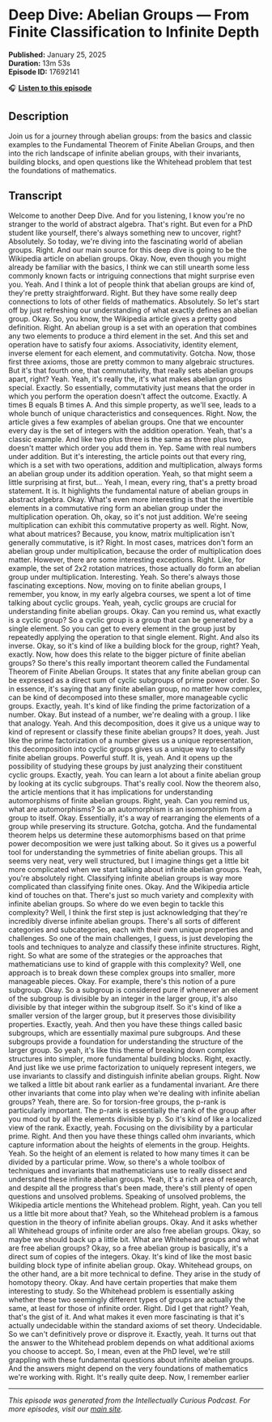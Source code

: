 # Deep Dive: Abelian Groups — From Finite Classification to Infinite Depth

**Published:** January 25, 2025  
**Duration:** 13m 53s  
**Episode ID:** 17692141

🎧 **[Listen to this episode](https://intellectuallycurious.buzzsprout.com/2529712/episodes/17692141-deep-dive-abelian-groups-—-from-finite-classification-to-infinite-depth)**

## Description

Join us for a journey through abelian groups: from the basics and classic examples to the Fundamental Theorem of Finite Abelian Groups, and then into the rich landscape of infinite abelian groups, with their invariants, building blocks, and open questions like the Whitehead problem that test the foundations of mathematics.

## Transcript

Welcome to another Deep Dive. And for you listening, I know you're no stranger to the world of abstract algebra. That's right. But even for a PhD student like yourself, there's always something new to uncover, right? Absolutely. So today, we're diving into the fascinating world of abelian groups. Right. And our main source for this deep dive is going to be the Wikipedia article on abelian groups. Okay. Now, even though you might already be familiar with the basics, I think we can still unearth some less commonly known facts or intriguing connections that might surprise even you. Yeah. And I think a lot of people think that abelian groups are kind of, they're pretty straightforward. Right. But they have some really deep connections to lots of other fields of mathematics. Absolutely. So let's start off by just refreshing our understanding of what exactly defines an abelian group. Okay. So, you know, the Wikipedia article gives a pretty good definition. Right. An abelian group is a set with an operation that combines any two elements to produce a third element in the set. And this set and operation have to satisfy four axioms. Associativity, identity element, inverse element for each element, and commutativity. Gotcha. Now, those first three axioms, those are pretty common to many algebraic structures. But it's that fourth one, that commutativity, that really sets abelian groups apart, right? Yeah. Yeah, it's really the, it's what makes abelian groups special. Exactly. So essentially, commutativity just means that the order in which you perform the operation doesn't affect the outcome. Exactly. A times B equals B times A. And this simple property, as we'll see, leads to a whole bunch of unique characteristics and consequences. Right. Now, the article gives a few examples of abelian groups. One that we encounter every day is the set of integers with the addition operation. Yeah, that's a classic example. And like two plus three is the same as three plus two, doesn't matter which order you add them in. Yep. Same with real numbers under addition. But it's interesting, the article points out that every ring, which is a set with two operations, addition and multiplication, always forms an abelian group under its addition operation. Yeah, so that might seem a little surprising at first, but... Yeah, I mean, every ring, that's a pretty broad statement. It is. It highlights the fundamental nature of abelian groups in abstract algebra. Okay. What's even more interesting is that the invertible elements in a commutative ring form an abelian group under the multiplication operation. Oh, okay, so it's not just addition. We're seeing multiplication can exhibit this commutative property as well. Right. Now, what about matrices? Because, you know, matrix multiplication isn't generally commutative, is it? Right. In most cases, matrices don't form an abelian group under multiplication, because the order of multiplication does matter. However, there are some interesting exceptions. Right. Like, for example, the set of 2x2 rotation matrices, those actually do form an abelian group under multiplication. Interesting. Yeah. So there's always those fascinating exceptions. Now, moving on to finite abelian groups, I remember, you know, in my early algebra courses, we spent a lot of time talking about cyclic groups. Yeah, yeah, cyclic groups are crucial for understanding finite abelian groups. Okay. Can you remind us, what exactly is a cyclic group? So a cyclic group is a group that can be generated by a single element. So you can get to every element in the group just by repeatedly applying the operation to that single element. Right. And also its inverse. Okay, so it's kind of like a building block for the group, right? Yeah, exactly. Now, how does this relate to the bigger picture of finite abelian groups? So there's this really important theorem called the Fundamental Theorem of Finite Abelian Groups. It states that any finite abelian group can be expressed as a direct sum of cyclic subgroups of prime power order. So in essence, it's saying that any finite abelian group, no matter how complex, can be kind of decomposed into these smaller, more manageable cyclic groups. Exactly, yeah. It's kind of like finding the prime factorization of a number. Okay. But instead of a number, we're dealing with a group. I like that analogy. Yeah. And this decomposition, does it give us a unique way to kind of represent or classify these finite abelian groups? It does, yeah. Just like the prime factorization of a number gives us a unique representation, this decomposition into cyclic groups gives us a unique way to classify finite abelian groups. Powerful stuff. It is, yeah. And it opens up the possibility of studying these groups by just analyzing their constituent cyclic groups. Exactly, yeah. You can learn a lot about a finite abelian group by looking at its cyclic subgroups. That's really cool. Now the theorem also, the article mentions that it has implications for understanding automorphisms of finite abelian groups. Right, yeah. Can you remind us, what are automorphisms? So an automorphism is an isomorphism from a group to itself. Okay. Essentially, it's a way of rearranging the elements of a group while preserving its structure. Gotcha, gotcha. And the fundamental theorem helps us determine these automorphisms based on that prime power decomposition we were just talking about. So it gives us a powerful tool for understanding the symmetries of finite abelian groups. This all seems very neat, very well structured, but I imagine things get a little bit more complicated when we start talking about infinite abelian groups. Yeah, you're absolutely right. Classifying infinite abelian groups is way more complicated than classifying finite ones. Okay. And the Wikipedia article kind of touches on that. There's just so much variety and complexity with infinite abelian groups. So where do we even begin to tackle this complexity? Well, I think the first step is just acknowledging that they're incredibly diverse infinite abelian groups. There's all sorts of different categories and subcategories, each with their own unique properties and challenges. So one of the main challenges, I guess, is just developing the tools and techniques to analyze and classify these infinite structures. Right, right. So what are some of the strategies or the approaches that mathematicians use to kind of grapple with this complexity? Well, one approach is to break down these complex groups into smaller, more manageable pieces. Okay. For example, there's this notion of a pure subgroup. Okay. So a subgroup is considered pure if whenever an element of the subgroup is divisible by an integer in the larger group, it's also divisible by that integer within the subgroup itself. So it's kind of like a smaller version of the larger group, but it preserves those divisibility properties. Exactly, yeah. And then you have these things called basic subgroups, which are essentially maximal pure subgroups. And these subgroups provide a foundation for understanding the structure of the larger group. So yeah, it's like this theme of breaking down complex structures into simpler, more fundamental building blocks. Right, exactly. And just like we use prime factorization to uniquely represent integers, we use invariants to classify and distinguish infinite abelian groups. Right. Now we talked a little bit about rank earlier as a fundamental invariant. Are there other invariants that come into play when we're dealing with infinite abelian groups? Yeah, there are. So for torsion-free groups, the p-rank is particularly important. The p-rank is essentially the rank of the group after you mod out by all the elements divisible by p. So it's kind of like a localized view of the rank. Exactly, yeah. Focusing on the divisibility by a particular prime. Right. And then you have these things called ohm invariants, which capture information about the heights of elements in the group. Heights. Yeah. So the height of an element is related to how many times it can be divided by a particular prime. Wow, so there's a whole toolbox of techniques and invariants that mathematicians use to really dissect and understand these infinite abelian groups. Yeah, it's a rich area of research, and despite all the progress that's been made, there's still plenty of open questions and unsolved problems. Speaking of unsolved problems, the Wikipedia article mentions the Whitehead problem. Right, yeah. Can you tell us a little bit more about that? Yeah, so the Whitehead problem is a famous question in the theory of infinite abelian groups. Okay. And it asks whether all Whitehead groups of infinite order are also free abelian groups. Okay, so maybe we should back up a little bit. What are Whitehead groups and what are free abelian groups? Okay, so a free abelian group is basically, it's a direct sum of copies of the integers. Okay. It's kind of like the most basic building block type of infinite abelian group. Okay. Whitehead groups, on the other hand, are a bit more technical to define. They arise in the study of homotopy theory. Okay. And have certain properties that make them interesting to study. So the Whitehead problem is essentially asking whether these two seemingly different types of groups are actually the same, at least for those of infinite order. Right. Did I get that right? Yeah, that's the gist of it. And what makes it even more fascinating is that it's actually undecidable within the standard axioms of set theory. Undecidable. So we can't definitively prove or disprove it. Exactly, yeah. It turns out that the answer to the Whitehead problem depends on what additional axioms you choose to accept. So, I mean, even at the PhD level, we're still grappling with these fundamental questions about infinite abelian groups. And the answers might depend on the very foundations of mathematics we're working with. Right. It's really quite deep. Now, I remember earlier

---
*This episode was generated from the Intellectually Curious Podcast. For more episodes, visit our [main site](https://intellectuallycurious.buzzsprout.com).*
